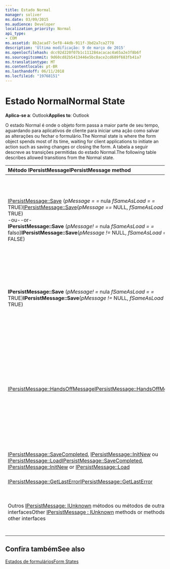 ```yaml
---
title: Estado Normal
manager: soliver
ms.date: 03/09/2015
ms.audience: Developer
localization_priority: Normal
api_type:
- COM
ms.assetid: 8b2acad7-5ef8-44db-911f-3bd2a7ca2778
description: 'Última modificação: 9 de março de 2015'
ms.openlocfilehash: dcc92d220f07b1c111284acacac4a65a2e3f8b6f
ms.sourcegitcommit: 9d60cd82b5413446e5bc8ace2cd689f683fb41a7
ms.translationtype: MT
ms.contentlocale: pt-BR
ms.lasthandoff: 06/11/2018
ms.locfileid: "19768151"
---
```

# <a name="normal-state"></a><span data-ttu-id="91924-103">Estado Normal</span><span class="sxs-lookup"><span data-stu-id="91924-103">Normal State</span></span>

  
  
<span data-ttu-id="91924-104">**Aplica-se a**: Outlook</span><span class="sxs-lookup"><span data-stu-id="91924-104">**Applies to**: Outlook</span></span> 
  
<span data-ttu-id="91924-105">O estado Normal é onde o objeto form passa a maior parte de seu tempo, aguardando para aplicativos de cliente para iniciar uma ação como salvar as alterações ou fechar o formulário.</span><span class="sxs-lookup"><span data-stu-id="91924-105">The Normal state is where the form object spends most of its time, waiting for client applications to initiate an action such as saving changes or closing the form.</span></span> <span data-ttu-id="91924-106">A tabela a seguir descreve as transições permitidas do estado Normal.</span><span class="sxs-lookup"><span data-stu-id="91924-106">The following table describes allowed transitions from the Normal state.</span></span>
  
|<span data-ttu-id="91924-107">**Método IPersistMessage**</span><span class="sxs-lookup"><span data-stu-id="91924-107">**IPersistMessage method**</span></span>|<span data-ttu-id="91924-108">**Action**</span><span class="sxs-lookup"><span data-stu-id="91924-108">**Action**</span></span>|<span data-ttu-id="91924-109">**Novo estado**</span><span class="sxs-lookup"><span data-stu-id="91924-109">**New state**</span></span>|
|:-----|:-----|:-----|
|<span data-ttu-id="91924-110">[IPersistMessage::Save](ipersistmessage-save.md) (_pMessage = =_ nula _fSameAsLoad = =_ TRUE)</span><span class="sxs-lookup"><span data-stu-id="91924-110">[IPersistMessage::Save](ipersistmessage-save.md)(_pMessage ==_ NULL,  _fSameAsLoad ==_ TRUE)</span></span>  <br/> <span data-ttu-id="91924-111">-ou-</span><span class="sxs-lookup"><span data-stu-id="91924-111">-or-</span></span>  <br/> <span data-ttu-id="91924-112">**IPersistMessage::Save** (_pMessage! =_ nula _fSameAsLoad = =_ falso)</span><span class="sxs-lookup"><span data-stu-id="91924-112">**IPersistMessage::Save**(_pMessage !=_ NULL,  _fSameAsLoad ==_ FALSE)</span></span>  <br/> |<span data-ttu-id="91924-113">Recursivamente salvar quaisquer objetos OLE incorporados que foram modificados.</span><span class="sxs-lookup"><span data-stu-id="91924-113">Recursively save any embedded OLE objects that have been modified.</span></span> <span data-ttu-id="91924-114">Salve dados de mensagem volta para o objeto de mensagem.</span><span class="sxs-lookup"><span data-stu-id="91924-114">Save message data back to the message object.</span></span> <span data-ttu-id="91924-115">Armazene o sinalizador _fSameAsLoad_ para uso posterior no estado [NoScribble](noscribble-state.md) .</span><span class="sxs-lookup"><span data-stu-id="91924-115">Store the  _fSameAsLoad_ flag for later use in the [NoScribble](noscribble-state.md) state.</span></span>  <br/> |<span data-ttu-id="91924-116">NoScribble</span><span class="sxs-lookup"><span data-stu-id="91924-116">NoScribble</span></span>  <br/> |
|<span data-ttu-id="91924-117">**IPersistMessage::Save** (_pMessage! =_ nula _fSameAsLoad = =_ TRUE)</span><span class="sxs-lookup"><span data-stu-id="91924-117">**IPersistMessage::Save**(_pMessage !=_ NULL,  _fSameAsLoad ==_ TRUE)</span></span>  <br/> |<span data-ttu-id="91924-118">Isso é o mesmo caso anterior, exceto pelo fato dessa chamada **Salvar** é usada em situações de pouca memória e não deve transferir por falta de memória.</span><span class="sxs-lookup"><span data-stu-id="91924-118">This is the same as the previous case, except that this **Save** call is used in low-memory situations and must not fail for lack of memory.</span></span>  <br/> |<span data-ttu-id="91924-119">NoScribble</span><span class="sxs-lookup"><span data-stu-id="91924-119">NoScribble</span></span>  <br/> |
|[<span data-ttu-id="91924-120">IPersistMessage::HandsOffMessage</span><span class="sxs-lookup"><span data-stu-id="91924-120">IPersistMessage::HandsOffMessage</span></span>](ipersistmessage-handsoffmessage.md) <br/> |<span data-ttu-id="91924-121">Recursivamente chamar o método **HandsOffMessage** em mensagens inseridas ou o método de OLE [IPersistStorage::HandsOffStorage](http://msdn.microsoft.com/library/1e5ef26f-d8e7-4fa6-bfc4-19dace35314d%28Office.15%29.aspx) nos objetos OLE incorporados.</span><span class="sxs-lookup"><span data-stu-id="91924-121">Recursively invoke the **HandsOffMessage** method on embedded messages or the OLE [IPersistStorage::HandsOffStorage](http://msdn.microsoft.com/library/1e5ef26f-d8e7-4fa6-bfc4-19dace35314d%28Office.15%29.aspx) method on embedded OLE objects.</span></span> <span data-ttu-id="91924-122">Libere o objeto de mensagem e qualquer mensagens inseridas ou objeto.</span><span class="sxs-lookup"><span data-stu-id="91924-122">Release the message object and any embedded messages or objects.</span></span>  <br/> |[<span data-ttu-id="91924-123">HandsOffFromNormal</span><span class="sxs-lookup"><span data-stu-id="91924-123">HandsOffFromNormal</span></span>](handsofffromnormal-state.md) <br/> |
|<span data-ttu-id="91924-124">[IPersistMessage::SaveCompleted](ipersistmessage-savecompleted.md), [IPersistMessage::InitNew](ipersistmessage-initnew.md) ou [IPersistMessage::Load](ipersistmessage-load.md)</span><span class="sxs-lookup"><span data-stu-id="91924-124">[IPersistMessage::SaveCompleted](ipersistmessage-savecompleted.md), [IPersistMessage::InitNew](ipersistmessage-initnew.md) or [IPersistMessage::Load](ipersistmessage-load.md)</span></span> <br/> |<span data-ttu-id="91924-125">Defina o último erro como e retornar E_UNEXPECTED.</span><span class="sxs-lookup"><span data-stu-id="91924-125">Set the last error to and return E_UNEXPECTED.</span></span>  <br/> |<span data-ttu-id="91924-126">Normal</span><span class="sxs-lookup"><span data-stu-id="91924-126">Normal</span></span>  <br/> |
|[<span data-ttu-id="91924-127">IPersistMessage::GetLastError</span><span class="sxs-lookup"><span data-stu-id="91924-127">IPersistMessage::GetLastError</span></span>](ipersistmessage-getlasterror.md) <br/> |<span data-ttu-id="91924-128">Retorna o último erro.</span><span class="sxs-lookup"><span data-stu-id="91924-128">Return the last error.</span></span>  <br/> |<span data-ttu-id="91924-129">Normal</span><span class="sxs-lookup"><span data-stu-id="91924-129">Normal</span></span>  <br/> |
|<span data-ttu-id="91924-130">Outros [IPersistMessage: IUnknown](ipersistmessageiunknown.md) métodos ou métodos de outras interfaces</span><span class="sxs-lookup"><span data-stu-id="91924-130">Other [IPersistMessage : IUnknown](ipersistmessageiunknown.md) methods or methods from other interfaces</span></span>  <br/> |<span data-ttu-id="91924-131">Implementar conforme descrito na documentação para o [IPersistMessage: IUnknown](ipersistmessageiunknown.md) interface.</span><span class="sxs-lookup"><span data-stu-id="91924-131">Implement as described in the documentation for the [IPersistMessage : IUnknown](ipersistmessageiunknown.md) interface.</span></span>  <br/> |<span data-ttu-id="91924-132">Normal</span><span class="sxs-lookup"><span data-stu-id="91924-132">Normal</span></span>  <br/> |
   
## <a name="see-also"></a><span data-ttu-id="91924-133">Confira também</span><span class="sxs-lookup"><span data-stu-id="91924-133">See also</span></span>



[<span data-ttu-id="91924-134">Estados de formulários</span><span class="sxs-lookup"><span data-stu-id="91924-134">Form States</span></span>](form-states.md)

